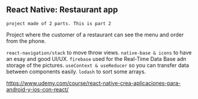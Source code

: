 ## React Native: Restaurant app

`project made of 2 parts. This is part 2`

Project where the customer of a restaurant can see the menu and order from the phone.

`react-navigation/stack` to move throw views.
`native-base & icons` to have an esay and good UI/UX. 
`firebase` used for the Real-Time Data Base adn storage of the pictures.
`useContext & useReducer` so you can transfer data between components easily.
`lodash` to sort some arrays.

https://www.udemy.com/course/react-native-crea-aplicaciones-para-android-y-ios-con-react/
